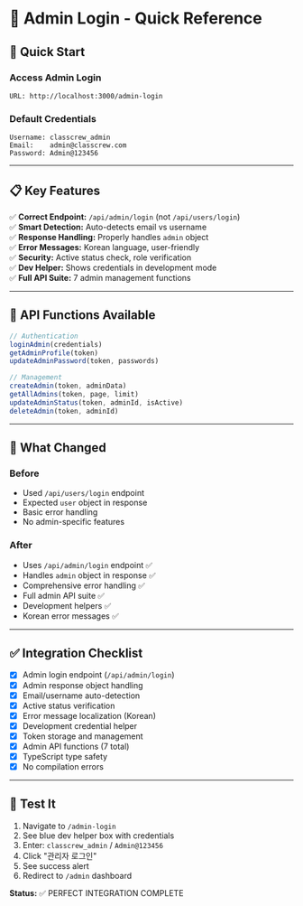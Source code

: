 # 🔐 Admin Login - Quick Reference

## 🚀 Quick Start

### Access Admin Login
```
URL: http://localhost:3000/admin-login
```

### Default Credentials
```
Username: classcrew_admin
Email:    admin@classcrew.com
Password: Admin@123456
```

---

## 📋 Key Features

✅ **Correct Endpoint:** `/api/admin/login` (not `/api/users/login`)  
✅ **Smart Detection:** Auto-detects email vs username  
✅ **Response Handling:** Properly handles `admin` object  
✅ **Error Messages:** Korean language, user-friendly  
✅ **Security:** Active status check, role verification  
✅ **Dev Helper:** Shows credentials in development mode  
✅ **Full API Suite:** 7 admin management functions  

---

## 🔧 API Functions Available

```typescript
// Authentication
loginAdmin(credentials)
getAdminProfile(token)
updateAdminPassword(token, passwords)

// Management
createAdmin(token, adminData)
getAllAdmins(token, page, limit)
updateAdminStatus(token, adminId, isActive)
deleteAdmin(token, adminId)
```

---

## 🎯 What Changed

### Before
- Used `/api/users/login` endpoint
- Expected `user` object in response
- Basic error handling
- No admin-specific features

### After
- Uses `/api/admin/login` endpoint ✅
- Handles `admin` object in response ✅
- Comprehensive error handling ✅
- Full admin API suite ✅
- Development helpers ✅
- Korean error messages ✅

---

## ✅ Integration Checklist

- [x] Admin login endpoint (`/api/admin/login`)
- [x] Admin response object handling
- [x] Email/username auto-detection
- [x] Active status verification
- [x] Error message localization (Korean)
- [x] Development credential helper
- [x] Token storage and management
- [x] Admin API functions (7 total)
- [x] TypeScript type safety
- [x] No compilation errors

---

## 🧪 Test It

1. Navigate to `/admin-login`
2. See blue dev helper box with credentials
3. Enter: `classcrew_admin` / `Admin@123456`
4. Click "관리자 로그인"
5. See success alert
6. Redirect to `/admin` dashboard

**Status:** ✅ PERFECT INTEGRATION COMPLETE
